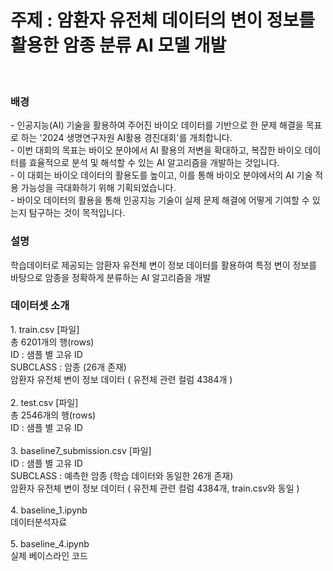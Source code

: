 <h1> 주제 : 암환자 유전체 데이터의 변이 정보를 활용한 암종 분류 AI 모델 개발 </h1>
<br>
<h3> 배경 </h3>
- 인공지능(AI) 기술을 활용하여 주어진 바이오 데이터를 기반으로 한 문제 해결을 목표로 하는 '2024 생명연구자원 AI활용 경진대회'를 개최합니다.
  <br>
- 이번 대회의 목표는 바이오 분야에서 AI 활용의 저변을 확대하고, 복잡한 바이오 데이터를 효율적으로 분석 및 해석할 수 있는 AI 알고리즘을 개발하는 것입니다.
  <br>
- 이 대회는 바이오 데이터의 활용도를 높이고, 이를 통해 바이오 분야에서의 AI 기술 적용 가능성을 극대화하기 위해 기획되었습니다.
  <br>
- 바이오 데이터의 활용을 통해 인공지능 기술이 실제 문제 해결에 어떻게 기여할 수 있는지 탐구하는 것이 목적입니다.
  <br>
  
<h3> 설명 </h3>
학습데이터로 제공되는 암환자 유전체 변이 정보 데이터를 활용하여 특정 변이 정보를 바탕으로 암종을 정확하게 분류하는 AI 알고리즘을 개발

<h3> 데이터셋 소개 </h3>
1. 
train.csv [파일]
<br>
총 6201개의 행(rows)
<br>
ID : 샘플 별 고유 ID
<br>
SUBCLASS : 암종 (26개 존재)
<br>
암환자 유전체 변이 정보 데이터 ( 유전체 관련 컬럼 4384개 )
<br><br>
2.
test.csv [파일]
<br>
총 2546개의 행(rows)
<br>
ID : 샘플 별 고유 ID
<br><br>
3.
baseline7_submission.csv [파일]
<br>
ID : 샘플 별 고유 ID
<br>
SUBCLASS : 예측한 암종 (학습 데이터와 동일한 26개 존재)
<br>
암환자 유전체 변이 정보 데이터 ( 유전체 관련 컬럼 4384개, train.csv와 동일 )
<br><br>
4.
baseline_1.ipynb
<br>
데이터분석자료
<br><br>
5.
baseline_4.ipynb
<br>
실제 베이스라인 코드


